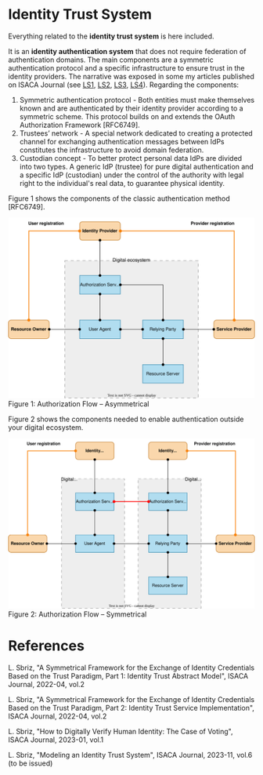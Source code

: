 # Identity Trust System
Everything related to the **identity trust system** is here included.

It is an **identity authentication system** that does not require federation of authentication domains. The main components are a symmetric authentication protocol and a specific infrastructure to ensure trust in the identity providers. The narrative was exposed in some my articles published on ISACA Journal (see [LS1], [LS2], [LS3], [LS4]). Regarding the components:
1. Symmetric authentication protocol - Both entities must make themselves known and are authenticated by their identity provider according to a symmetric scheme. This protocol builds on and extends the OAuth Authorization Framework [RFC6749].
2. Trustees’ network - A special network dedicated to creating a protected channel for exchanging authentication messages between IdPs constitutes the infrastructure to avoid domain federation.
3. Custodian concept - To better protect personal data IdPs are divided into two types. A generic IdP (trustee) for pure digital authentication and a specific IdP (custodian) under the control of the authority with legal right to the individual's real data, to guarantee physical identity.

Figure 1 shows the components of the classic authentication method [RFC6749].

![Figure 1 Authorization Flow – Asymmetrical](schema-asymmetric.svg)  
Figure 1: Authorization Flow – Asymmetrical

Figure 2 shows the components needed to enable authentication outside your digital ecosystem.

![Figure 2 Authorization Flow – Symmetrical](schema-symmetric.svg)  
Figure 2: Authorization Flow – Symmetrical

[//]: # (This may be the most platform independent comment)

# References

[LS1]: ""
    L. Sbriz,
      "A Symmetrical Framework for the Exchange of Identity Credentials
      Based on the Trust Paradigm, Part 1: Identity Trust Abstract
      Model",
      ISACA Journal, 2022-04, vol.2
  
[LS2]: ""
    L. Sbriz,
      "A Symmetrical Framework for the Exchange of Identity Credentials
      Based on the Trust Paradigm, Part 2: Identity Trust Service
      Implementation",
      ISACA Journal, 2022-04, vol.2
    
[LS3]: ""
    L. Sbriz,
      "How to Digitally Verify Human Identity: The Case of Voting",
      ISACA Journal, 2023-01, vol.1
    
[LS4]: ""
    L. Sbriz,
      "Modeling an Identity Trust System", ISACA Journal, 2023-11, vol.6 (to be issued)
